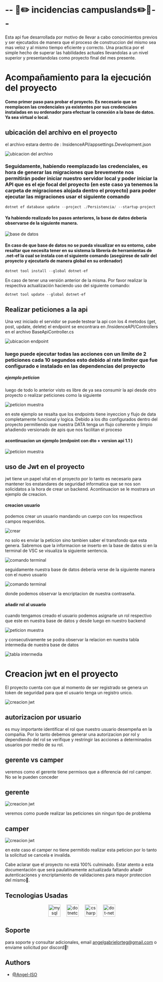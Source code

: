 

#    -- 📖✏️ incidencias campuslands✏️📖--

Esta api fue desarrollada por motivo de llevar a cabo conocimientos previos y ser ejecutados de manera que el proceso de construccion del mismo sea mas veloz y al mismo tiempo eficiente y correcto. Una practica por el simple hecho de superar las habilidades actuales llevandolas a un nivel superior y presentandolas como proyecto final del mes presente.


#  Acompañamiento para la ejecución del proyecto


#### Como primer paso para probar el proyecto. Es necesario que se reemplacen las credenciales ya existentes por sus credenciales instaladas en su ordenador para efectuar la conexión a la base de datos. Ya sea virtual o local.


## ubicación del archivo en el proyecto


el archivo estara dentro de : InsidenceAPI/appsettings.Development.json

![ubicacion del archivo](/Media/Credenciales.PNG)


### Seguidamente, habiendo reemplazado las credenciales, es hora de generar las migraciones que brevemente nos permitirán poder iniciar nuestro servidor local y poder iniciar la API que es el eje focal del proyecto (en este caso ya tenemos la carpeta de migraciones alojada dentro el proyecto) para poder ejecutar las migraciones usar el siguiente comando




```c#
dotnet ef database update --project ./Persistencia/ --startup-project ./InsidenceAPI/
```






#### Ya habiendo realizado los pasos anteriores, la base de datos debería observarse de la siguiente manera. 




![base de datos](/Media/db%20.png)

#### En caso de que base de datos no se pueda visualizar en su entorno, cabe resaltar que necesita tener en su sistema la librería de herramientas de .net-ef la cual se instala con el siguiente comando (asegúrese de salir del proyecto y ejecutarlo de manera global en su ordenador)


```c#
dotnet tool install --global dotnet-ef
```

En caso de tener una versión anterior de la misma. Por favor realizar la respectiva actualización haciendo uso del siguiente comando:


```c#
dotnet tool update --global dotnet-ef
```

## Realizar peticiones a la api

Una vez iniciado el servidor se puede testear la api con los 4 metodos (get, post, update, delete) el endpoint se encontrara en /InsidenceAPI/Controllers en el archivo BaseApiController.cs


![ubicacion endpoint](/Media/EndpointUBC.PNG)



### luego puede ejecutar todas las acciones con un limite de 2 peticiones cada 10 segundos esto debido al rate limiter que fue configurado e instalado en las dependencias del proyecto


##### ejemplo peticion 

luego de todo lo anterior visto es libre de ya sea consumir la api desde otro proyecto o realizar peticiones como la siguiente


![peticion muestra](/Media/peticionNrm.PNG)

en este ejemplo se resalta que los endpoints tiene inyeccion y flujo de data completamente funcional y logica. Debido a los dto configurados dentro del proyecto permitiendo que nuestra DATA tenga un flujo coherente y limpio añadiendo versionado de apis que nos facilitan el proceso

#### acontinuacion un ejemplo (endpoint con dto + version api 1.1 )


![peticion muestra](/Media/Peticion.PNG)



## uso de Jwt en el proyecto

jwt tiene un papel vital en el proyecto por lo tanto es necesario para mantener los enstandares de seguridad informatica que se nos son solicidatos a la hora de crear un backend. Acontinuacion se le mostrara un ejemplo de creacion.

#### creacion usuario

podemos crear un usuario mandando un cuerpo con los respectivos campos requeridos.

![crear](/Media/creacionusuario.PNG)


no solo es enviar la peticion sino tambien saber el transfondo que esta genera. Sabremos que la informacion se inserto en la base de datos si en la terminal de VSC se visualiza la siguiente sentencia.

![comando terminal](/Media/consolacreacionusuario.PNG)

seguidamente nuestra base de datos deberia verse de la siguiente manera con el nuevo usuario


![comando terminal](/Media/admintablamjr.PNG)

donde podemos observar la encriptacion de nuestra contraseña.


#### añadir rol al usuario

cuando tengamos creado el usuario podemos asignarle un rol respectivo que este en nuestra base de datos y desde luego en nuestro backend

![peticion muestra](/Media/rolesusuario.PNG)


y consecutivamente se podra observar la relacion en nuestra tabla intermedia de nuestra base de datos

![tabla intermedia](/Media/relacion%20rol.PNG)

# Creacion jwt en el proyecto

El proyecto cuenta con que al momento de ser registrado se genera un token de seguridad 
para  que el usuario tenga un registro unico.

![creacion jwt](/Media/relacion%20rol.PNG)


## autorizacion por usuario

es muy importante identificar el rol que nuestro usuario desempeña en la compañia. Por lo tanto debemos generar una autorizacion por rol y dependiendo del rol se verifique y restringir las acciones a determinados usuarios por medio de su rol.

## gerente vs camper

veremos como el gerente tiene permisos que a diferencia del rol camper. No se le pueden conceder



## gerente 

![creacion jwt](/Media/creacion+token.png)


veremos como puede realizar las peticiones sin ningun tipo de problema

## camper

![creacion jwt](/Media/tokennopermitido+creacion.png)

en este caso el camper no tiene permitido realizar esta peticion por lo tanto la solicitud se cancela e invalida.


Cabe aclarar que el proyecto no está 100% culminado. Estar atento a esta documentación que será paulatinamente actualizada faltando añadir autenticaciones y encriptamiento de validaciones para mayor proteccion del mismo🤗.



## Tecnologias Usadas

<div align="center">
  <img src="https://cdn.jsdelivr.net/gh/devicons/devicon/icons/mysql/mysql-original.svg" height="40" alt="mysql logo"  />
  <img width="12" />
  <img src="https://cdn.jsdelivr.net/gh/devicons/devicon/icons/dotnetcore/dotnetcore-original.svg" height="40" alt="dotnetcore logo"  />
  <img width="12" />
  <img src="https://cdn.jsdelivr.net/gh/devicons/devicon/icons/csharp/csharp-original.svg" height="40" alt="csharp logo"  />
   <img width="12" />
  <img src="https://cdn.jsdelivr.net/gh/devicons/devicon/icons/dot-net/dot-net-original.svg" height="40" alt="dot-net logo"  />

###
</div>


## Soporte

para soporte y consultar adicionales, email angelgabrielorteg@gmail.com o enviame solicitud por discord🥰!

## Authors

- [@Angel-ISO](https://www.github.com/Angel-ISO)


